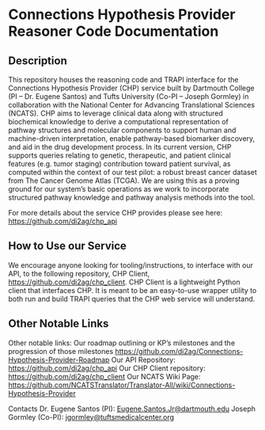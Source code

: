 # Connections Hypothesis Provider Reasoner Code Documentation
## Description
This repository houses the reasoning code and TRAPI interface for the Connections Hypothesis Provider (CHP) service built by Dartmouth College (PI – Dr. Eugene Santos) and Tufts University (Co-PI – Joseph Gormley) in collaboration with the National Center for Advancing Translational Sciences (NCATS). CHP aims to leverage clinical data along with structured biochemical knowledge to derive a computational representation of pathway structures and molecular components to support human and machine-driven interpretation, enable pathway-based biomarker discovery, and aid in the drug development process.
In its current version, CHP supports queries relating to genetic, therapeutic, and patient clinical features (e.g. tumor staging) contribution toward patient survival, as computed within the context of our test pilot: a robust breast cancer dataset from The Cancer Genome Atlas (TCGA). We are using this as a proving ground for our system’s basic operations as we work to incorporate structured pathway knowledge and pathway analysis methods into the tool. 

For more details about the service CHP provides please see here: https://github.com/di2ag/chp_api

## How to Use our Service
We encourage anyone looking for tooling/instructions, to interface with our API, to the following repository, CHP Client, https://github.com/di2ag/chp_client. CHP Client is a lightweight Python client that interfaces CHP. It is meant to be an easy-to-use wrapper utility to both run and build TRAPI queries that the CHP web service will understand. 

## Other Notable Links
Other notable links:
Our roadmap outlining or KP’s milestones and the progression of those milestones https://github.com/di2ag/Connections-Hypothesis-Provider-Roadmap
Our API Repository: https://github.com/di2ag/chp_api
Our CHP Client repository: https://github.com/di2ag/chp_client
Our NCATS Wiki Page: https://github.com/NCATSTranslator/Translator-All/wiki/Connections-Hypothesis-Provider

Contacts
Dr. Eugene Santos (PI): Eugene.Santos.Jr@dartmouth.edu
Joseph Gormley (Co-PI): jgormley@tuftsmedicalcenter.org
